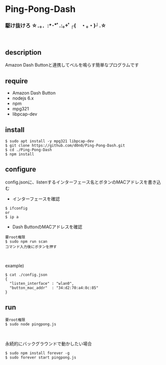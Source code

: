 # Ping-Pong-Dash
### 駆け抜けろ ☆．。．:*･*ﾟ.:｡+ﾟ┌(　・。・)┘.☆
<br />

## description
Amazon Dash Buttonと連携してベルを鳴らす簡単なプログラムです
<br />

## require
- Amazon Dash Button
- nodejs 6.x
- npm
- mpg321
- libpcap-dev

## install 
```
$ sudo apt install -y mpg321 libpcap-dev
$ git clone https://github.com/d0n0/Ping-Pong-Dash.git
$ cd ./Ping-Pong-Dash
$ npm install
```

## configure
config.jsonに、listenするインターフェース名とボタンのMACアドレスを書き込む
<br />

- インターフェースを確認
```
$ ifconfig
or
$ ip a
```
- Dash ButtonのMACアドレスを確認
```
要root権限
$ sudo npm run scan
コマンド入力後にボタンを押す
```
<br />

example)
```
$ cat ./config.json
{
  "listen_interface" : "wlan0",
  "button_mac_addr"  : "34:d2:70:a4:8c:85"
}
```

## run
```
要root権限
$ sudo node pingpong.js
```
<br />

永続的にバックグラウンドで動かしたい場合  
```
$ sudo npm install forever -g
$ sudo forever start pingpong.js
```
